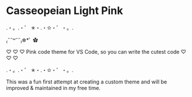 # Casseopeian Light Pink

.・。.・゜ ✭・.・✫・゜・。.

₍˶ˆ꒳ˆ˶₎✼\*ﾟ ✿

♡ ♡ ♡ Pink code theme for VS Code, so you can write the cutest code ♡ ♡ ♡

.・。.・゜ ✭・.・✫・゜・。.

This was a fun first attempt at creating a custom theme and will be improved & maintained in my free time.
